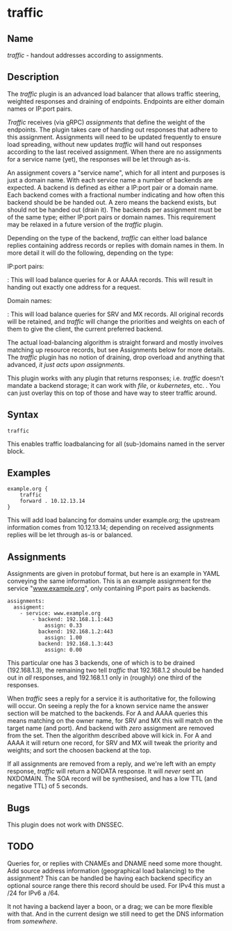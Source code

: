# traffic

## Name

*traffic* - handout addresses according to assignments.

## Description

The *traffic* plugin is an advanced load balancer that allows traffic steering, weighted responses
and draining of endpoints. Endpoints are either domain names or IP:port pairs.

*Traffic* receives (via gRPC) *assignments* that define the weight of the endpoints. The plugin
takes care of handing out responses that adhere to this assignment. Assignments will need to be
updated frequently to ensure load spreading, without new updates *traffic* will hand out responses
according to the last received assignment. When there are no assignments for a service name (yet),
the responses will be let through as-is.

An assignment covers a "service name", which for all intent and purposes is just a domain name. With
each service name a number of backends are expected. A backend is defined as either a IP:port pair
or a domain name. Each backend comes with a fractional number indicating and how often this backend
should be be handed out. A zero means the backend exists, but should not be handed out (drain it).
The backends per assignment must be of the same type; either IP:port pairs or domain names. This
requirement may be relaxed in a future version of the *traffic* plugin.

Depending on the type of the backend, *traffic* can either load balance replies containing address
records or replies with domain names in them. In more detail it will do the following, depending on
the type:

IP:port pairs:

:   This will load balance queries for A or AAAA records. This will result in handing out exactly
    one address for a request.

Domain names:

:   This will load balance queries for SRV and MX records. All original records will be retained,
    and *traffic* will change the priorities and weights on each of them to give the client, the
    current preferred backend.

The actual load-balancing algorithm is straight forward and mostly involves matching up resource
records, but see Assignments below for more details. The *traffic* plugin has no notion of draining,
drop overload and anything that advanced, *it just acts upon assignments*.

This plugin works with any plugin that returns responses; i.e. *traffic* doesn't mandate a backend
storage; it can work with *file*, or *kubernetes*, etc. . You can just overlay this on top of those
and have way to steer traffic around.

## Syntax

~~~
traffic
~~~

This enables traffic loadbalancing for all (sub-)domains named in the server block.

## Examples

~~~ corefile
example.org {
    traffic
    forward . 10.12.13.14
}
~~~

This will add load balancing for domains under example.org; the upstream information comes from
10.12.13.14; depending on received assignments replies will be let through as-is or balanced.

## Assignments

Assignments are given in protobuf format, but here is an example in YAML conveying the same
information. This is an example assignment for the service "www.example.org", only containing
IP:port pairs as backends.

~~~
assignments:
  assigment:
    - service: www.example.org
        - backend: 192.168.1.1:443
            assign: 0.33
          backend: 192.168.1.2:443
            assign: 1.00
          backend: 192.168.1.3:443
            assign: 0.00
~~~

This particular one has 3 backends, one of which is to be drained (192.168.1.3), the remaining two
tell *traffic* that 192.168.1.2 should be handed out in *all* responses, and 192.168.1.1 only in
(roughly) one third of the responses.

When *traffic* sees a reply for a service it is authoritative for, the following will occur. On
seeing a reply the for a known service name the answer section will be matched to the backends.
For A and AAAA queries this means matching on the owner name, for SRV and MX this will match on
the target name (and port). And backend with *zero* assignment are removed from the set. Then the
algorithm described above will kick in. For A and AAAA it will return one record, for SRV and MX
will tweak the priority and weights; and sort the choosen backend at the top.

If all assignments are removed from a reply, and we're left with an empty response, *traffic* will
return a NODATA response. It will *never* sent an NXDOMAIN. The SOA record will be synthesised, and
has a low TTL (and negative TTL) of 5 seconds.

## Bugs

This plugin does not work with DNSSEC.

## TODO

Queries for, or replies with CNAMEs and DNAME need some more thought. Add source address information
(geographical load balancing) to the assignment? This can be handled be having each backend
specificy an optional source range there this record should be used. For IPv4 this must a /24 for
IPv6 a /64.

It not having a backend layer a boon, or a drag; we can be more flexible with that. And in the
current design we still need to get the DNS information from *somewhere*.
